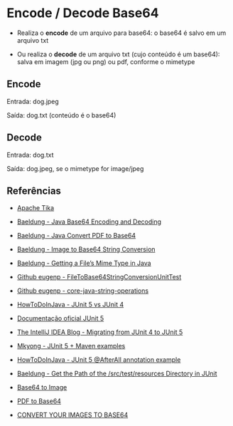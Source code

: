 # Encode / Decode Base64

  - Realiza o **encode** de um arquivo para base64: o base64 é salvo em um arquivo txt

  - Ou realiza o **decode** de um arquivo txt (cujo conteúdo é um base64): salva em imagem (jpg ou png) ou pdf, conforme o mimetype 

## Encode

Entrada: dog.jpeg

Saída: dog.txt (conteúdo é o base64)


## Decode

Entrada: dog.txt

Saída: dog.jpeg, se o mimetype for image/jpeg


## Referências

  - [Apache Tika](https://tika.apache.org/)
    
  - [Baeldung - Java Base64 Encoding and Decoding](https://www.baeldung.com/java-base64-encode-and-decode)

  - [Baeldung - Java Convert PDF to Base64](https://www.baeldung.com/java-convert-pdf-to-base64)

  - [Baeldung - Image to Base64 String Conversion](https://www.baeldung.com/java-base64-image-string)

  - [Baeldung - Getting a File’s Mime Type in Java](https://www.baeldung.com/java-file-mime-type)

  - [Github eugenp - FileToBase64StringConversionUnitTest](https://github.com/eugenp/tutorials/blob/master/core-java-modules/core-java-string-conversions/src/test/java/com/baeldung/filetobase64conversion/FileToBase64StringConversionUnitTest.java)

  - [Github eugenp - core-java-string-operations](https://github.com/eugenp/tutorials/tree/master/core-java-modules/core-java-string-operations/src/test/java/com/baeldung)

  - [HowToDoInJava - JUnit 5 vs JUnit 4](https://howtodoinjava.com/junit5/junit-5-vs-junit-4/)

  - [Documentação oficial JUnit 5](https://junit.org/junit5/docs/5.0.2/api/)

  - [The IntelliJ IDEA Blog - Migrating from JUnit 4 to JUnit 5](https://blog.jetbrains.com/idea/2020/08/migrating-from-junit-4-to-junit-5/?gclid=CjwKCAiAkJKCBhAyEiwAKQBCkvxaIiu4-gvifcV1zIA1jGVsVffjMqQrkRL-KOkSSYHwT1q-Cq5xUxoC9rkQAvD_BwE)

  - [Mkyong - JUnit 5 + Maven examples](https://mkyong.com/junit5/junit-5-maven-examples/)

  - [HowToDoInJava - JUnit 5 @AfterAll annotation example](https://howtodoinjava.com/junit5/after-all-annotation-example/)

  - [Baeldung - Get the Path of the /src/test/resources Directory in JUnit](https://www.baeldung.com/junit-src-test-resources-directory-path)

  - [Base64 to Image](https://base64.guru/converter/decode/image)

  - [PDF to Base64](https://base64.guru/converter/encode/pdf)
    
  - [CONVERT YOUR IMAGES TO BASE64](https://www.base64-image.de/)